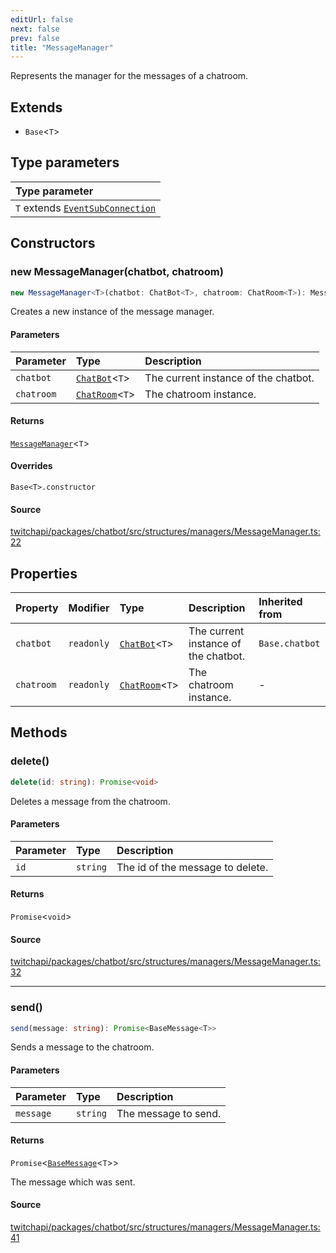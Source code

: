 ```yaml
---
editUrl: false
next: false
prev: false
title: "MessageManager"
---
```


Represents the manager for the messages of a chatroom.

## Extends

- `Base`\<`T`\>

## Type parameters

| Type parameter |
| :------ |
| `T` extends [`EventSubConnection`](/api/chatbot/enumerations/eventsubconnection/) |

## Constructors

### new MessageManager(chatbot, chatroom)

```ts
new MessageManager<T>(chatbot: ChatBot<T>, chatroom: ChatRoom<T>): MessageManager<T>
```

Creates a new instance of the message manager.

#### Parameters

| Parameter | Type | Description |
| :------ | :------ | :------ |
| `chatbot` | [`ChatBot`](/api/chatbot/classes/chatbot/)\<`T`\> | The current instance of the chatbot. |
| `chatroom` | [`ChatRoom`](/api/chatbot/classes/chatroom/)\<`T`\> | The chatroom instance. |

#### Returns

[`MessageManager`](/api/chatbot/classes/messagemanager/)\<`T`\>

#### Overrides

`Base<T>.constructor`

#### Source

[twitchapi/packages/chatbot/src/structures/managers/MessageManager.ts:22](https://github.com/pablornc/twitchapi//blob/3baa008ac8be1133cbb9253985d5d4cd48b4e780/packages/chatbot/src/structures/managers/MessageManager.ts#L22)

## Properties

| Property | Modifier | Type | Description | Inherited from |
| :------ | :------ | :------ | :------ | :------ |
| `chatbot` | `readonly` | [`ChatBot`](/api/chatbot/classes/chatbot/)\<`T`\> | The current instance of the chatbot. | `Base.chatbot` |
| `chatroom` | `readonly` | [`ChatRoom`](/api/chatbot/classes/chatroom/)\<`T`\> | The chatroom instance. | - |

## Methods

### delete()

```ts
delete(id: string): Promise<void>
```

Deletes a message from the chatroom.

#### Parameters

| Parameter | Type | Description |
| :------ | :------ | :------ |
| `id` | `string` | The id of the message to delete. |

#### Returns

`Promise`\<`void`\>

#### Source

[twitchapi/packages/chatbot/src/structures/managers/MessageManager.ts:32](https://github.com/pablornc/twitchapi//blob/3baa008ac8be1133cbb9253985d5d4cd48b4e780/packages/chatbot/src/structures/managers/MessageManager.ts#L32)

***

### send()

```ts
send(message: string): Promise<BaseMessage<T>>
```

Sends a message to the chatroom.

#### Parameters

| Parameter | Type | Description |
| :------ | :------ | :------ |
| `message` | `string` | The message to send. |

#### Returns

`Promise`\<[`BaseMessage`](/api/chatbot/classes/basemessage/)\<`T`\>\>

The message which was sent.

#### Source

[twitchapi/packages/chatbot/src/structures/managers/MessageManager.ts:41](https://github.com/pablornc/twitchapi//blob/3baa008ac8be1133cbb9253985d5d4cd48b4e780/packages/chatbot/src/structures/managers/MessageManager.ts#L41)
